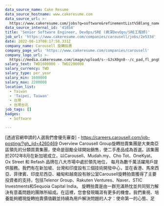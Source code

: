 ```yaml
---
data_source_name: Cake Resume
data_source_hostname: www.cakeresume.com
data_source_url: >-
  https://www.cakeresume.com/jobs?q=software&refinementList%5Blang_name%5D%5B0%5D=English&refinementList%5Bsalary_type%5D=per_year&range%5Bsalary_range%5D%5Bmin%5D=1000000&page=2
data_source_internal_id: '41854'
title: 'Senior Software Engineer, DevOps/SRE (資深DevOps/SRE工程師)'
job_url: 'https://www.cakeresume.com/companies/carousell/jobs/2e533d'
date: 2022-06-13T08:17:58.331Z
company_name: Carousell 旋轉拍賣
company_page_url: 'https://www.cakeresume.com/companies/carousell'
company_logo_url: >-
  https://media.cakeresume.com/image/upload/s--GJsX0gn8--/c_pad,fl_png8,h_200,w_200/v1565956862/epaplsqwkax9tjzivjde.png
salary_text: TWD1600000 - TWD2200000
salary_currency: TWD
salary_type: per_year
salary_min: 1600000
salary_max: 2200000
location_list:
  - Taiwan
  - 'Taipei, Taiwan'
  - 台灣
  - 台灣台北
job_tags: []
badges:
  - Software

---
```


[透過官網申請的人選我們會優先審查] - https://careers.carousell.com/job-posting/?gh_jid=4260469 Overview Carousell Group旋轉拍賣集團是大東南亞區領先的分類買賣集團，使命是鼓勵全球開始銷售，使二手產品成為首選。該集團 於2012年8月在新加坡成立，以Carousell、Mudah.my、Cho Tot、OneKyat、 Ox Street 和 Refash 品牌在八大市場中處於領先地位， 每月為數千萬活躍用戶提供服務。我們有在新加坡、台灣和印度設有三個技術開發中心，並在香港、馬來西亞、菲律賓、印度尼西亞、緬甸和越南設有辦公室Carousell旋轉拍賣獲得了主要投資者的支持，包括Telenor Group、Rakuten Ventures、Naver、STIC Investments和Sequoia Capital India。 旋轉拍賣是由一群充滿熱忱並共同努力解決有意義問題的團隊所組成。在這裡，您會發現職涯有更多的機會。我們重視、培養能夠體現旋轉拍賣價值觀並持續為用戶解決問題的人才：使命第一的心態、足